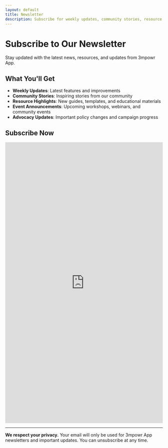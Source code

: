 ```yaml
---
layout: default
title: Newsletter
description: Subscribe for weekly updates, community stories, resource highlights, events, and advocacy news from 3mpowr App.
---
```


# Subscribe to Our Newsletter

Stay updated with the latest news, resources, and updates from 3mpowr App.

## What You'll Get

- **Weekly Updates**: Latest features and improvements
- **Community Stories**: Inspiring stories from our community
- **Resource Highlights**: New guides, templates, and educational materials
- **Event Announcements**: Upcoming workshops, webinars, and community events
- **Advocacy Updates**: Important policy changes and campaign progress

## Subscribe Now

<iframe src="https://docs.google.com/forms/d/e/1FAIpQLSf9AHMg9pMWS2njErNXDj1W0g2rXBNabXsUnZOgRF4vfvk0kQ/viewform?embedded=true" width="100%" height="900" frameborder="0" marginheight="0" marginwidth="0">Loading…</iframe>

---

**We respect your privacy.** Your email will only be used for 3mpowr App newsletters and important updates. You can unsubscribe at any time.
